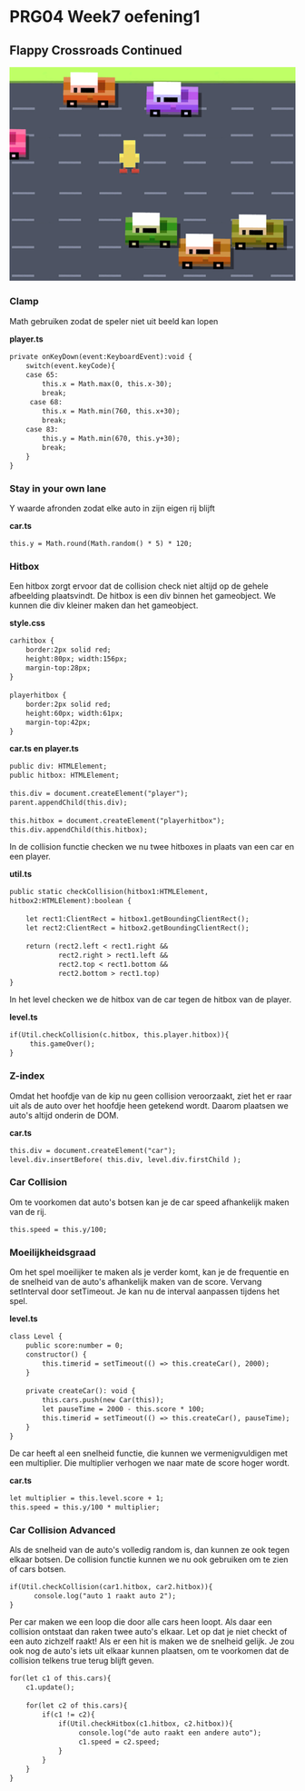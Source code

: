 # PRG04 Week7 oefening1

## Flappy Crossroads Continued

![Crossroads](docs/images/screenshot.png?raw=true "Crossroads")

### Clamp

Math gebruiken zodat de speler niet uit beeld kan lopen

**player.ts**
```
private onKeyDown(event:KeyboardEvent):void {
    switch(event.keyCode){
    case 65:
        this.x = Math.max(0, this.x-30);
        break;
     case 68:
        this.x = Math.min(760, this.x+30);
        break;
    case 83:
        this.y = Math.min(670, this.y+30);
        break;
    }
}
```

### Stay in your own lane

Y waarde afronden zodat elke auto in zijn eigen rij blijft

**car.ts**
```
this.y = Math.round(Math.random() * 5) * 120;
```

### Hitbox

Een hitbox zorgt ervoor dat de collision check niet altijd op de gehele afbeelding plaatsvindt. De hitbox is een div binnen het gameobject. We kunnen die div kleiner maken dan het gameobject.

**style.css**
```
carhitbox {
    border:2px solid red;
    height:80px; width:156px;
    margin-top:28px;
}

playerhitbox {
    border:2px solid red;
    height:60px; width:61px;
    margin-top:42px;
}
```

**car.ts en player.ts**
```
public div: HTMLElement;    
public hitbox: HTMLElement;

this.div = document.createElement("player");
parent.appendChild(this.div);

this.hitbox = document.createElement("playerhitbox");
this.div.appendChild(this.hitbox);
```

In de collision functie checken we nu twee hitboxes in plaats van een car en een player.

**util.ts**
```
public static checkCollision(hitbox1:HTMLElement, hitbox2:HTMLElement):boolean {

    let rect1:ClientRect = hitbox1.getBoundingClientRect();
    let rect2:ClientRect = hitbox2.getBoundingClientRect();

    return (rect2.left < rect1.right &&
            rect2.right > rect1.left &&
            rect2.top < rect1.bottom &&
            rect2.bottom > rect1.top)
}
```

In het level checken we de hitbox van de car tegen de hitbox van de player.

**level.ts**
```
if(Util.checkCollision(c.hitbox, this.player.hitbox)){
     this.gameOver();
}
```

### Z-index

Omdat het hoofdje van de kip nu geen collision veroorzaakt, ziet het er raar uit als de auto over het hoofdje heen getekend wordt. Daarom plaatsen we auto's altijd onderin de DOM.

**car.ts**
```
this.div = document.createElement("car");
level.div.insertBefore( this.div, level.div.firstChild );
```

### Car Collision

Om te voorkomen dat auto's botsen kan je de car speed afhankelijk maken van de rij.
```
this.speed = this.y/100;
```

### Moeilijkheidsgraad

Om het spel moeilijker te maken als je verder komt, kan je de frequentie en de snelheid van de auto's afhankelijk maken van de score. Vervang setInterval door setTimeout. Je kan nu de interval aanpassen tijdens het spel.

**level.ts**
```
class Level {
    public score:number = 0;
    constructor() {
        this.timerid = setTimeout(() => this.createCar(), 2000);
    }

    private createCar(): void {
        this.cars.push(new Car(this));
        let pauseTime = 2000 - this.score * 100;
        this.timerid = setTimeout(() => this.createCar(), pauseTime);
    }
}
```

De car heeft al een snelheid functie, die kunnen we vermenigvuldigen met een multiplier. Die multiplier verhogen we naar mate de score hoger wordt.

**car.ts**
```
let multiplier = this.level.score + 1;
this.speed = this.y/100 * multiplier;
```

### Car Collision Advanced

Als de snelheid van de auto's volledig random is, dan kunnen ze ook tegen elkaar botsen. De collision functie kunnen we nu ook gebruiken om te zien of cars botsen. 
```
if(Util.checkCollision(car1.hitbox, car2.hitbox)){
      console.log("auto 1 raakt auto 2");
}
```

Per car maken we een loop die door alle cars heen loopt. Als daar een collision ontstaat dan raken twee auto's elkaar. Let op dat je niet checkt of een auto zichzelf raakt!
Als er een hit is maken we de snelheid gelijk. Je zou ook nog de auto's iets uit elkaar kunnen plaatsen, om te voorkomen dat de collision telkens true terug blijft geven.
```
for(let c1 of this.cars){
    c1.update();

    for(let c2 of this.cars){
        if(c1 != c2){
            if(Util.checkHitbox(c1.hitbox, c2.hitbox)){
                 console.log("de auto raakt een andere auto");
                 c1.speed = c2.speed;
            }
        }
    }
}
```


